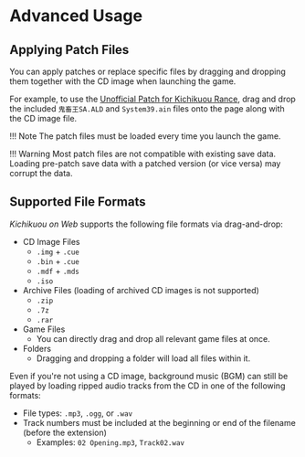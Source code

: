 # Advanced Usage

## Applying Patch Files

You can apply patches or replace specific files by dragging and dropping them together with the CD image when launching the game.

For example, to use the [Unofficial Patch for Kichikuou Rance](http://alice.xfu.jp/doku.php?id=%E9%AC%BC%E7%95%9C%E7%8E%8B%E3%83%A9%E3%83%B3%E3%82%B9:%E9%9D%9E%E5%85%AC%E5%BC%8F%E4%BF%AE%E6%AD%A3), drag and drop the included `鬼畜王SA.ALD` and `System39.ain` files onto the page along with the CD image file.

!!! Note
    The patch files must be loaded every time you launch the game.

!!! Warning
    Most patch files are not compatible with existing save data. Loading pre-patch save data with a patched version (or vice versa) may corrupt the data.

## Supported File Formats

*Kichikuou on Web* supports the following file formats via drag-and-drop:

- CD Image Files
    - `.img` + `.cue`
    - `.bin` + `.cue`
    - `.mdf` + `.mds`
    - `.iso`
- Archive Files (loading of archived CD images is not supported)
    - `.zip`
    - `.7z`
    - `.rar`
- Game Files
    - You can directly drag and drop all relevant game files at once.
- Folders
    - Dragging and dropping a folder will load all files within it.

Even if you're not using a CD image, background music (BGM) can still be played by loading ripped audio tracks from the CD in one of the following formats:

- File types: `.mp3`, `.ogg`, or `.wav`
- Track numbers must be included at the beginning or end of the filename (before the extension)
    - Examples: `02 Opening.mp3`, `Track02.wav`
